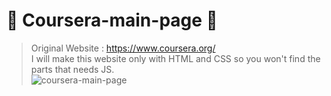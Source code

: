 # 💛 Coursera-main-page 💛
> Original Website : https://www.coursera.org/ <br />
> I will make this website only with HTML and CSS so you won't find the parts that needs JS. <br />
> ![coursera-main-page](https://user-images.githubusercontent.com/83610951/158425781-2c838f28-05ff-4535-9c6d-d4a4aa374c0f.png)
